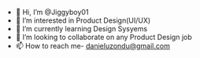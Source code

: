 - 👋 Hi, I’m @Jiggyboy01
- 👀 I’m interested in Product Design(UI/UX)
- 🌱 I’m currently learning Design Sysyems
- 💞️ I’m looking to collaborate on any Product Design job
- 📫 How to reach me- danieluzondu@gmail.com

<!---
Jiggyboy01/Jiggyboy01 is a ✨ special ✨ repository because its `README.md` (this file) appears on your GitHub profile.
You can click the Preview link to take a look at your changes.
--->

